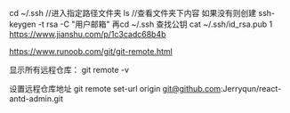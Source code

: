 cd ~/.ssh   //进入指定路径文件夹
ls           //查看文件夹下内容
如果没有则创建
ssh-keygen -t rsa -C "用户邮箱"
再cd ~/.ssh  查找公钥
cat ~/.ssh/id_rsa.pub
1
https://www.jianshu.com/p/1c3cadc68b4b



https://www.runoob.com/git/git-remote.html

显示所有远程仓库：
git remote -v

设置远程仓库地址
git remote set-url origin git@github.com:Jerryqun/react-antd-admin.git

